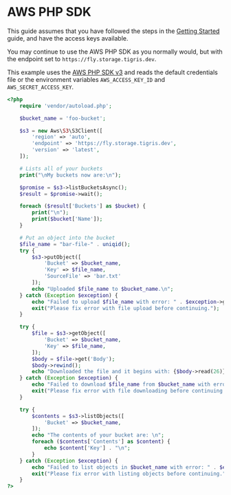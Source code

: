 # AWS PHP SDK

This guide assumes that you have followed the steps in the
[Getting Started](/docs/get-started/index.md) guide, and have the access keys
available.

You may continue to use the AWS PHP SDK as you normally would, but with the
endpoint set to `https://fly.storage.tigris.dev`.

This example uses the
[AWS PHP SDK v3](https://packagist.org/packages/aws/aws-sdk-php) and reads the
default credentials file or the environment variables `AWS_ACCESS_KEY_ID` and
`AWS_SECRET_ACCESS_KEY`.

```php
<?php
    require 'vendor/autoload.php';

    $bucket_name = 'foo-bucket';

    $s3 = new Aws\S3\S3Client([
        'region' => 'auto',
        'endpoint' => 'https://fly.storage.tigris.dev',
        'version' => 'latest',
    ]);

    # Lists all of your buckets
    print("\nMy buckets now are:\n");

    $promise = $s3->listBucketsAsync();
    $result = $promise->wait();

    foreach ($result['Buckets'] as $bucket) {
        print("\n");
        print($bucket['Name']);
    }

    # Put an object into the bucket
    $file_name = "bar-file-" . uniqid();
    try {
        $s3->putObject([
            'Bucket' => $bucket_name,
            'Key' => $file_name,
            'SourceFile' => 'bar.txt'
        ]);
        echo "Uploaded $file_name to $bucket_name.\n";
    } catch (Exception $exception) {
        echo "Failed to upload $file_name with error: " . $exception->getMessage();
        exit("Please fix error with file upload before continuing.");
    }

    try {
        $file = $s3->getObject([
            'Bucket' => $bucket_name,
            'Key' => $file_name,
        ]);
        $body = $file->get('Body');
        $body->rewind();
        echo "Downloaded the file and it begins with: {$body->read(26)}.\n";
    } catch (Exception $exception) {
        echo "Failed to download $file_name from $bucket_name with error: " . $exception->getMessage();
        exit("Please fix error with file downloading before continuing.");
    }

    try {
        $contents = $s3->listObjects([
            'Bucket' => $bucket_name,
        ]);
        echo "The contents of your bucket are: \n";
        foreach ($contents['Contents'] as $content) {
            echo $content['Key'] . "\n";
        }
    } catch (Exception $exception) {
        echo "Failed to list objects in $bucket_name with error: " . $exception->getMessage();
        exit("Please fix error with listing objects before continuing.");
    }
?>
```
